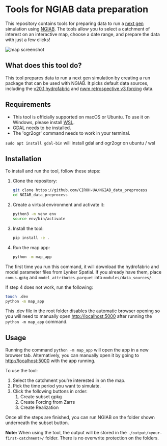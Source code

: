 # Tools for NGIAB data preparation

This repository contains tools for preparing data to run a [next gen](https://github.com/NOAA-OWP/ngen) simulation using [NGIAB](https://github.com/CIROH-UA/NGIAB-CloudInfra). The tools allow you to select a catchment of interest on an interactive map, choose a date range, and prepare the data with just a few clicks!

![map screenshot](https://github.com/CIROH-UA/NGIAB_data_preprocess/blob/main/map_app/static/resources/screenshot.png)


## What does this tool do?

This tool prepares data to run a next gen simulation by creating a run package that can be used with NGIAB. It picks default data sources, including the [v20.1 hydrofabric](https://www.lynker-spatial.com/data?path=hydrofabric%2Fv20.1%2F) and [nwm retrospective v3 forcing](https://noaa-nwm-retrospective-3-0-pds.s3.amazonaws.com/index.html#CONUS/zarr/forcing/) data.

## Requirements

* This tool is officially supported on macOS or Ubuntu. To use it on Windows, please install [WSL](https://learn.microsoft.com/en-us/windows/wsl/install).
* GDAL needs to be installed.
* The 'ogr2ogr' command needs to work in your terminal.

`sudo apt install gdal-bin` will install gdal and ogr2ogr on ubuntu / wsl

## Installation

To install and run the tool, follow these steps:

1. Clone the repository:
    ```bash
    git clone https://github.com/CIROH-UA/NGIAB_data_preprocess
    cd NGIAB_data_preprocess
    ```

2. Create a virtual environment and activate it:
    ```bash
    python3 -m venv env
    source env/bin/activate
    ```

3. Install the tool:
    ```bash
    pip install -e .
    ```

4. Run the map app:
    ```bash
    python -m map_app
    ```

The first time you run this command, it will download the hydrofabric and model parameter files from Lynker Spatial. If you already have them, place `conus.gpkg` and `model_attributes.parquet` into `modules/data_sources/`.

If step 4 does not work, run the following:
```bash
touch .dev
python -m map_app
```   
    
This .dev file in the root folder disables the automatic browser opening so you will need to manually open [http://localhost:5000](http://localhost:5000) after running the `python -m map_app` command.   


## Usage

Running the command `python -m map_app` will open the app in a new browser tab. Alternatively, you can manually open it by going to [http://localhost:5000](http://localhost:5000) with the app running.

To use the tool:

1. Select the catchment you're interested in on the map.
2. Pick the time period you want to simulate.
3. Click the following buttons in order:
    1) Create subset gpkg
    2) Create Forcing from Zarrs
    3) Create Realization

Once all the steps are finished, you can run NGIAB on the folder shown underneath the subset button.

**Note:** When using the tool, the output will be stored in the `./output/<your-first-catchment>/` folder. There is no overwrite protection on the folders.
